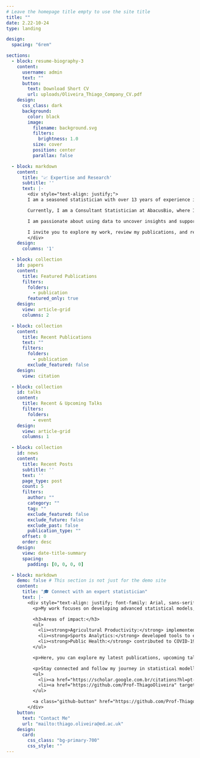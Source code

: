 ```yaml
---
# Leave the homepage title empty to use the site title
title: ""
date: 2.22-10-24
type: landing

design:
  spacing: "6rem"

sections:
  - block: resume-biography-3
    content:
      username: admin
      text: ""
      button:
        text: Download Short CV
        url: uploads/Oliveira_Thiago_Company_CV.pdf
    design:
      css_class: dark
      background:
        color: black
        image:
          filename: background.svg
          filters:
            brightness: 1.0
          size: cover
          position: center
          parallax: false

  - block: markdown
    content:
      title: '📈 Expertise and Research'
      subtitle: ''
      text: |-
        <div style="text-align: justify;">
        I am a seasoned statistician with over 13 years of experience in experimental statistics and statistical modelling. My research interests include statistical modelling, agriculture, genetics, and sports.

        Currently, I am a Consultant Statistician at AbacusBio, where I leverage my expertise in statistical methods and data analysis to drive impactful research and innovative solutions. My career has been marked by the application of both qualitative and quantitative methods to explore the role of science and technology across various sectors.

        I am passionate about using data to uncover insights and support decision-making processes. Whether it's improving agricultural outcomes or enhancing athletic performance, my goal is to apply rigorous statistical techniques to solve real-world problems.

        I invite you to explore my work, review my publications, and reach out if you are interested in collaboration or have any inquiries.
        </div>
    design:
      columns: '1'

  - block: collection
    id: papers
    content:
      title: Featured Publications
      filters:
        folders:
          - publication
        featured_only: true
    design:
      view: article-grid
      columns: 2

  - block: collection
    content:
      title: Recent Publications
      text: ""
      filters:
        folders:
          - publication
        exclude_featured: false
    design:
      view: citation

  - block: collection
    id: talks
    content:
      title: Recent & Upcoming Talks
      filters:
        folders:
          - event
    design:
      view: article-grid
      columns: 1

  - block: collection
    id: news
    content:
      title: Recent Posts
      subtitle: ''
      text: ''
      page_type: post
      count: 5
      filters:
        author: ""
        category: ""
        tag: ""
        exclude_featured: false
        exclude_future: false
        exclude_past: false
        publication_type: ""
      offset: 0
      order: desc
    design:
      view: date-title-summary
      spacing:
        padding: [0, 0, 0, 0]

  - block: markdown
    demo: false # This section is not just for the demo site
    content:
      title: "🎓 Connect with an expert statistician"
      text: |-
        <div style="text-align: justify; font-family: Arial, sans-serif; line-height: 1.6;">
          <p>My work focuses on developing advanced statistical models, economic selection indexes, dashboard applications, and Docker containers, providing actionable insights that drive impactful research in agriculture and sports performance.</p>

          <h3>Areas of impact:</h3>
          <ul>
            <li><strong>Agricultural Productivity:</strong> implemented statistical models to optimize crop yield and livestock breeding.</li>
            <li><strong>Sports Analytics:</strong> developed tools to enhance athlete performance through data-driven insights.</li>
            <li><strong>Public Health:</strong> contributed to COVID-19 predictive modelling efforts, aiding in effective policy-making.</li>
          </ul>

          <p>Here, you can explore my latest publications, upcoming talks, and recent news in the field of statistics and biostatistics. If you are interested in collaboration or would like to learn more about my work, please do not hesitate to get in touch.</p>

          <p>Stay connected and follow my journey in statistical modelling and data analysis:</p>
          <ul>
            <li><a href="https://scholar.google.com.br/citations?hl=pt-BR&user=KKY2ynUAAAAJ" target="_blank">Google Scholar</a></li>
            <li><a href="https://github.com/Prof-ThiagoOliveira" target="_blank">GitHub</a></li>
          </ul>

          <a class="github-button" href="https://github.com/Prof-ThiagoOliveira" data-color-scheme="no-preference: light; light: light; dark: dark;" data-icon="octicon-star" data-size="large" data-show-count="true" aria-label="Star Prof-ThiagoOliveira on GitHub">Star</a>
        </div>
    button:
      text: "Contact Me"
      url: "mailto:thiago.oliveira@ed.ac.uk"
    design:
      card:
        css_class: "bg-primary-700"
        css_style: ""
---
```


